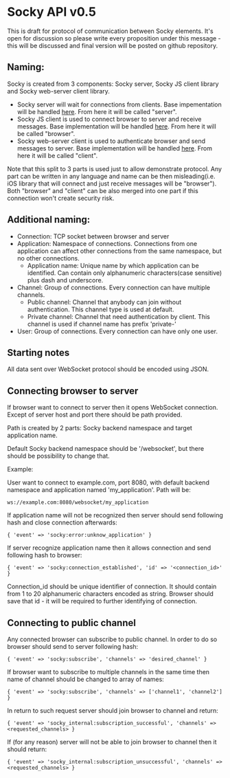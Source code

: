 # Socky API v0.5

This is draft for protocol of communication between Socky elements. It's open for discussion so please write every proposition under this message - this will be discussed and final version will be posted on github repository.

## Naming:

Socky is created from 3 components: Socky server, Socky JS client library and Socky web-server client library.

- Socky server will wait for connections from clients. Base impementation will be handled [here](http://github.com/socky/socky-server-ruby). From here it will be called "server".
- Socky JS client is used to connect browser to server and receive messages. Base implementation will be handled [here](http://github.com/socky/socky-js). From here it will be called "browser".
- Socky web-server client is used to authenticate browser and send messages to server. Base implementation will be handled [here](http://github.com/socky/socky-client-ruby). From here it will be called "client".

Note that this split to 3 parts is used just to allow demonstrate protocol. Any part can be written in any language and name can be then misleading(i.e. iOS library that will connect and just receive messages will be "browser"). Both "browser" and "client" can be also merged into one part if this connection won't create security risk.

## Additional naming:

- Connection: TCP socket between browser and server
- Application: Namespace of connections. Connections from one application can affect other connections from the same namespace, but no other connections.
  - Application name: Unique name by which application can be identified. Can contain only alphanumeric characters(case sensitive) plus dash and underscore.
- Channel: Group of connections. Every connection can have multiple channels.
  - Public channel: Channel that anybody can join without authentication. This channel type is used at default.
  - Private channel: Channel that need authentication by client. This channel is used if channel name has prefix 'private-'
- User: Group of connections. Every connection can have only one user.

## Starting notes

All data sent over WebSocket protocol should be encoded using JSON.

## Connecting browser to server

If browser want to connect to server then it opens WebSocket connection. Except of server host and port there should be path provided.

Path is created by 2 parts: Socky backend namespace and target application name.

Default Socky backend namespace should be '/websocket', but there should be possibility to change that.

Example:

User want to connect to example.com, port 8080, with default backend namespace and application named 'my_application'. Path will be:

    ws://example.com:8080/websocket/my_application

If application name will not be recognized then server should send following hash and close connection afterwards:

    { 'event' => 'socky:error:unknow_application' }

If server recognize application name then it allows connection and send following hash to browser:

    { 'event' => 'socky:connection_established', 'id' => '<connection_id>' }

Connection_id should be unique identifier of connection. It should contain from 1 to 20 alphanumeric characters encoded as string. Browser should save that id - it will be required to further identifying of connection.

## Connecting to public channel

Any connected browser can subscribe to public channel. In order to do so browser should send to server following hash:

    { 'event' => 'socky:subscribe', 'channels' => 'desired_channel' }

If browser want to subscribe to multiple channels in the same time then name of channel should be changed to array of names:

    { 'event' => 'socky:subscribe', 'channels' => ['channel1', 'channel2'] }

In return to such request server should join browser to channel and return:

    { 'event' => 'socky_internal:subscription_successful', 'channels' => <requested_channels> }

If (for any reason) server will not be able to join browser to channel then it should return:

    { 'event' => 'socky_internal:subscription_unsuccessful', 'channels' => <requested_channels> }
